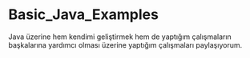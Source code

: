 # Basic_Java_Examples
Java üzerine hem kendimi geliştirmek hem de yaptığım çalışmaların başkalarına yardımcı olması üzerine yaptığım çalışmaları paylaşıyorum.

